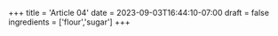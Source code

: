 +++
title = 'Article 04'
date = 2023-09-03T16:44:10-07:00
draft = false
ingredients = ['flour','sugar']
+++
